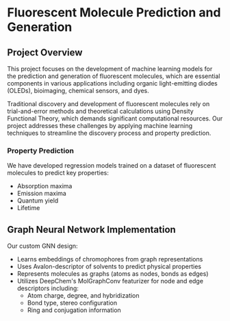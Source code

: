 # Fluorescent Molecule Prediction and Generation

## Project Overview
This project focuses on the development of machine learning models for the prediction and generation of fluorescent molecules, which are essential components in various applications including organic light-emitting diodes (OLEDs), bioimaging, chemical sensors, and dyes.

Traditional discovery and development of fluorescent molecules rely on trial-and-error methods and theoretical calculations using Density Functional Theory, which demands significant computational resources. Our project addresses these challenges by applying machine learning techniques to streamline the discovery process and property prediction.

### Property Prediction
We have developed regression models trained on a dataset of fluorescent molecules to predict key properties:
- Absorption maxima
- Emission maxima
- Quantum yield
- Lifetime

## Graph Neural Network Implementation
Our custom GNN design:
- Learns embeddings of chromophores from graph representations
- Uses Avalon-descriptor of solvents to predict physical properties
- Represents molecules as graphs (atoms as nodes, bonds as edges)
- Utilizes DeepChem's MolGraphConv featurizer for node and edge descriptors including:
  - Atom charge, degree, and hybridization
  - Bond type, stereo configuration
  - Ring and conjugation information
